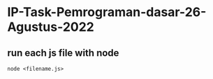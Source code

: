 # IP-Task-Pemrograman-dasar-26-Agustus-2022

## run each js file with node

``` node <filename.js> ```
